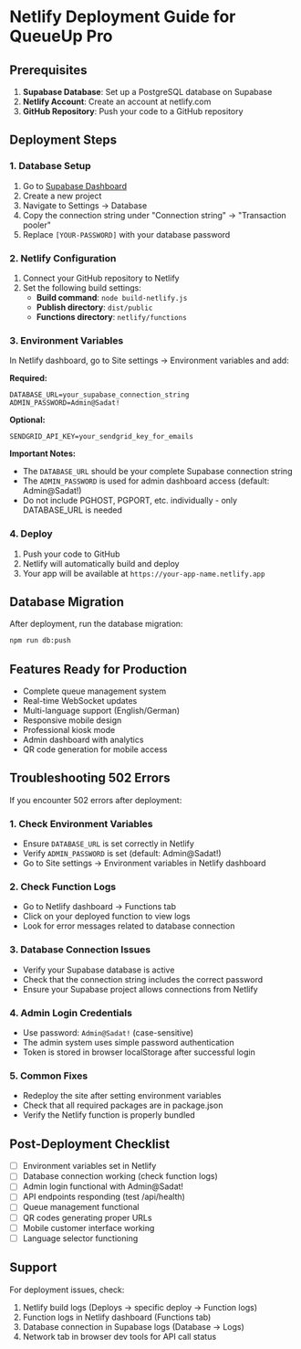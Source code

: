 # Netlify Deployment Guide for QueueUp Pro

## Prerequisites

1. **Supabase Database**: Set up a PostgreSQL database on Supabase
2. **Netlify Account**: Create an account at netlify.com
3. **GitHub Repository**: Push your code to a GitHub repository

## Deployment Steps

### 1. Database Setup

1. Go to [Supabase Dashboard](https://supabase.com/dashboard/projects)
2. Create a new project
3. Navigate to Settings → Database
4. Copy the connection string under "Connection string" → "Transaction pooler"
5. Replace `[YOUR-PASSWORD]` with your database password

### 2. Netlify Configuration

1. Connect your GitHub repository to Netlify
2. Set the following build settings:
   - **Build command**: `node build-netlify.js`
   - **Publish directory**: `dist/public`
   - **Functions directory**: `netlify/functions`

### 3. Environment Variables

In Netlify dashboard, go to Site settings → Environment variables and add:

**Required:**
```
DATABASE_URL=your_supabase_connection_string
ADMIN_PASSWORD=Admin@Sadat!
```

**Optional:**
```
SENDGRID_API_KEY=your_sendgrid_key_for_emails
```

**Important Notes:**
- The `DATABASE_URL` should be your complete Supabase connection string
- The `ADMIN_PASSWORD` is used for admin dashboard access (default: Admin@Sadat!)
- Do not include PGHOST, PGPORT, etc. individually - only DATABASE_URL is needed

### 4. Deploy

1. Push your code to GitHub
2. Netlify will automatically build and deploy
3. Your app will be available at `https://your-app-name.netlify.app`

## Database Migration

After deployment, run the database migration:

```bash
npm run db:push
```

## Features Ready for Production

- Complete queue management system
- Real-time WebSocket updates
- Multi-language support (English/German)
- Responsive mobile design
- Professional kiosk mode
- Admin dashboard with analytics
- QR code generation for mobile access

## Troubleshooting 502 Errors

If you encounter 502 errors after deployment:

### 1. Check Environment Variables
- Ensure `DATABASE_URL` is set correctly in Netlify
- Verify `ADMIN_PASSWORD` is set (default: Admin@Sadat!)
- Go to Site settings → Environment variables in Netlify dashboard

### 2. Check Function Logs
- Go to Netlify dashboard → Functions tab
- Click on your deployed function to view logs
- Look for error messages related to database connection

### 3. Database Connection Issues
- Verify your Supabase database is active
- Check that the connection string includes the correct password
- Ensure your Supabase project allows connections from Netlify

### 4. Admin Login Credentials
- Use password: `Admin@Sadat!` (case-sensitive)
- The admin system uses simple password authentication
- Token is stored in browser localStorage after successful login

### 5. Common Fixes
- Redeploy the site after setting environment variables
- Check that all required packages are in package.json
- Verify the Netlify function is properly bundled

## Post-Deployment Checklist

- [ ] Environment variables set in Netlify
- [ ] Database connection working (check function logs)
- [ ] Admin login functional with Admin@Sadat!
- [ ] API endpoints responding (test /api/health)
- [ ] Queue management functional
- [ ] QR codes generating proper URLs
- [ ] Mobile customer interface working
- [ ] Language selector functioning

## Support

For deployment issues, check:
1. Netlify build logs (Deploys → specific deploy → Function logs)
2. Function logs in Netlify dashboard (Functions tab)
3. Database connection in Supabase logs (Database → Logs)
4. Network tab in browser dev tools for API call status
